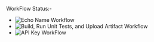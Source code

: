 WorkFlow Status:-
- ![Echo Name Workflow](https://github.com/Amaanvahora/BCDV-4033/actions/workflows/echo-command.yml/badge.svg)
- ![Build, Run Unit Tests, and Upload Artifact Workflow](https://github.com/Amaanvahora/BCDV-4033/actions/workflows/demo-flow.yml/badge.svg)
- ![API Key WorkFlow](https://github.com/Amaanvahora/BCDV-4033/actions/workflows/API-KEY.yml/badge.svg)
